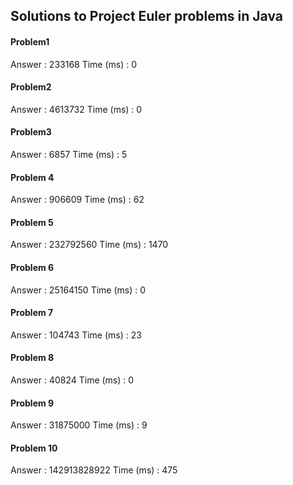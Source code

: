 ## Solutions to Project Euler problems in Java

#### Problem1
Answer    : 233168
Time (ms) : 0

#### Problem2
Answer    : 4613732 
Time (ms) : 0

#### Problem3
Answer    : 6857 
Time (ms) : 5

#### Problem 4
Answer    : 906609
Time (ms) : 62

#### Problem 5
Answer    : 232792560
Time (ms) : 1470

#### Problem 6
Answer    : 25164150
Time (ms) : 0

#### Problem 7
Answer    : 104743
Time (ms) : 23

#### Problem 8
Answer    : 40824
Time (ms) : 0

#### Problem 9
Answer    : 31875000
Time (ms) : 9

#### Problem 10
Answer    : 142913828922
Time (ms) : 475
